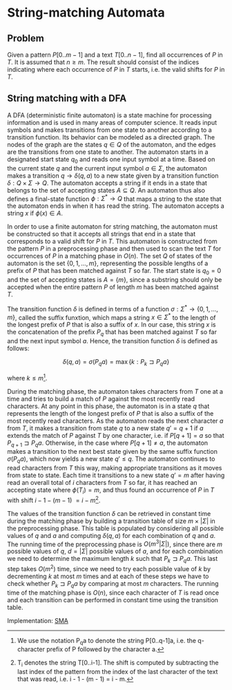 # String-matching Automata

## Problem

Given a pattern $P[0..m-1]$ and a text $T[0..n-1]$, find all occurrences of $P$ in $T$. It is assumed that $n \geq m$. The result should consist of the indices indicating where each occurrence of $P$ in $T$ starts, i.e. the valid shifts for $P$ in $T$.

## String matching with a DFA

A DFA (deterministic finite automaton) is a state machine for processing information and is used in many areas of computer science. It reads input symbols and makes transitions from one state to another according to a transition function. Its behavior can be modeled as a directed graph. The nodes of the graph are the states $q \in Q$ of the automaton, and the edges are the transitions from one state to another. The automaton starts in a designated start state $q_0$ and reads one input symbol at a time. Based on the current state $q$ and the current input symbol $a \in \Sigma$, the automaton makes a transition $q \rightarrow \delta(q, a)$ to a new state given by a transition function $\delta : Q \times \Sigma \rightarrow Q$. The automaton accepts a string if it ends in a state that belongs to the set of accepting states $A \subseteq Q$. An automaton thus also defines a final-state function $\phi : \Sigma^* \rightarrow Q$ that maps a string to the state that the automaton ends in when it has read the string. The automaton accepts a string $x$ if $\phi(x) \in A$.

In order to use a finite automaton for string matching, the automaton must be constructed so that it accepts all strings that end in a state that corresponds to a valid shift for $P$ in $T$. This automaton is constructed from the pattern $P$ in a preprocessing phase and then used to scan the text $T$ for occurrences of $P$ in a matching phase in $O(n)$. The set $Q$ of states of the automaton is the set $\lbrace 0, 1, ..., m \rbrace$, representing the possible lengths of a prefix of $P$ that has been matched against $T$ so far. The start state is $q_0 = 0$ and the set of accepting states is $A = \lbrace m \rbrace$, since a substring should only be accepted when the entire pattern $P$ of length $m$ has been matched against $T$.

The transition function $\delta$ is defined in terms of a function $\sigma : \Sigma^\ast \rightarrow \lbrace 0, 1, ..., m \rbrace$, called the suffix funxtion, which maps a string $x \in \Sigma^\ast$ to the length of the longest prefix of $P$ that is also a suffix of $x$. In our case, this string $x$ is the concatenation of the prefix $P_q$ that has been matched against $T$ so far and the next input symbol $a$. Hence, the transition function $\delta$ is defined as follows:

$$
\delta(q,a) = \sigma(P_qa) = \max \lbrace k : P_k \sqsupset P_qa \rbrace
$$

where $k \leq m$[^1].  

During the matching phase, the automaton takes characters from $T$ one at a time and tries to build a match of $P$ against the most recently read characters. At any point in this phase, the automaton is in a state $q$ that represents the length of the longest prefix of $P$ that is also a suffix of the most recently read characters. As the automaton reads the next character $a$ from $T$, it makes a transition from state $q$ to a new state $q' = q + 1$ if $a$ extends the match of $P$ against $T$ by one character, i.e. if $P[q+1] = a$ so that $P_{q+1} \sqsupset P_qa$. Otherwise, in the case where $P[q+1] \neq a$, the automaton makes a transition to the next best state given by the same suffix function $\sigma(P_qa)$, which now yields a new state $q' \leq q$. The automaton continues to read characters from $T$ this way, making appropriate transitions as it moves from state to state. Each time it transitions to a new state $q' = m$ after having read an overall total of $i$ characters from $T$ so far, it has reached an accepting state where $\phi(T_i) = m$, and thus found an occurrence of $P$ in $T$ with shift $i - 1 - (m - 1)$ $= i - m$[^2].

The values of the transition function $\delta$ can be retrieved in constant time during the matching phase by building a transition table of size $m \times |\Sigma|$ in the preprocessing phase. This table is populated by considering all possible values of $q$ and $a$ and computing $\delta(q, a)$ for each combination of $q$ and $a$. The running time of the preprocessing phase is $O(m^3|\Sigma|)$, since there are $m$ possible values of $q$, $d = |\Sigma|$ possible values of $a$, and for each combination we need to determine the maximum length $k$ such that $P_k \sqsupset P_qa$. This last step takes $O(m^2)$ time, since we need to try each possible value of $k$ by decrementing $k$ at most $m$ times and at each of these steps we have to check whether $P_k \sqsupset P_qa$ by comparing at most $m$ characters. The running time of the matching phase is $O(n)$, since each character of $T$ is read once and each transition can be performed in constant time using the transition table.

Implementation: [SMA](https://github.com/pl3onasm/AADS/blob/main/algorithms/string-matching/finite-automata/sma-1.c)

[^1]: We use the notation P<sub>q</sub>a to denote the string P[0..q-1]a, i.e. the q-character prefix of P followed by the character a.

[^2]: T<sub>i</sub> denotes the string T[0..i-1]. The shift is computed by subtracting the last index of the pattern from the index of the last character of the text that was read, i.e. i - 1 - (m - 1) = i - m.
